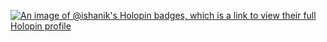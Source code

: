 [![An image of @ishanik's Holopin badges, which is a link to view their full Holopin profile](https://holopin.me/ishanik)](https://holopin.io/@ishanik)

<!--
**ishani-k/ishani-k** is a ✨ _special_ ✨ repository because its `README.md` (this file) appears on your GitHub profile.

Here are some ideas to get you started:

- 🔭 I’m currently working on ...
- 🌱 I’m currently learning ...
- 👯 I’m looking to collaborate on ...
- 🤔 I’m looking for help with ...
- 💬 Ask me about ...
- 📫 How to reach me: ...
- 😄 Pronouns: ...
- ⚡ Fun fact: ...
-->
